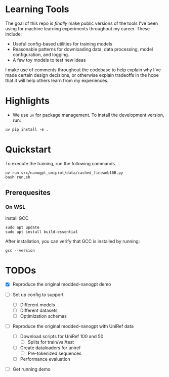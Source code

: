 # Learning Tools

The goal of this repo is _finally_ make public versions of the tools I've been using for machine learning experiments throughout my career. These include:
- Useful config-based utilities for training models
- Reasonable patterns for downloading data, data processing, model configuration, and logging.
- A few toy models to test new ideas


I make use of comments throughout the codebase to help explain why I've made certain design decisions, or otherwise explain tradeoffs in the hope that it will help others learn from my experiences.

# Highlights

- We use `uv` for package management. To install the development version, run:

```
uv pip install -e .
```

# Quickstart

To execute the training, run the following commands.

```
uv run src/nanogpt_uniprot/data/cached_fineweb10B.py
bash run.sh
```

## Prerequesites
### On WSL
install GCC
```
sudo apt update
sudo apt install build-essential
```
After installation, you can verify that GCC is installed by running:
```
gcc --version
```


# TODOs

- [x] Reproduce the original modded-nanogpt demo
- [ ] Set up config to support
  - [ ] Different models
  - [ ] Different datasets
  - [ ] Optimization schemas
- [ ] Reproduce the original modded-nanogpt with UniRef data
  - [ ] Download scripts for UniRef 100 and 50
    - [ ] Splits for train/val/test
  - [ ] Create dataloaders for uniref
    - [ ] Pre-tokenized sequences
  - [ ] Performance evaluation
- [ ] Get running demo
 